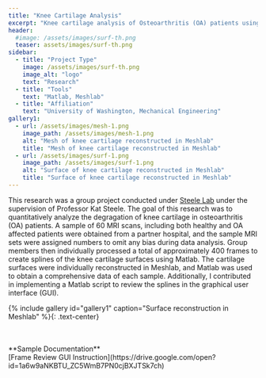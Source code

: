 ```yaml
---
title: "Knee Cartilage Analysis"
excerpt: "Knee cartilage analysis of Osteoarthritis (OA) patients using scans obtained from MRI"
header:
  #image: /assets/images/surf-th.png
  teaser: assets/images/surf-th.png
sidebar:
  - title: "Project Type"
    image: /assets/images/surf-th.png
    image_alt: "logo"
    text: "Research"
  - title: "Tools"
    text: "Matlab, Meshlab"
  - title: "Affiliation"
    text: "University of Washington, Mechanical Engineering"
gallery1:
  - url: /assets/images/mesh-1.png
    image_path: /assets/images/mesh-1.png
    alt: "Mesh of knee cartilage reconstructed in Meshlab"
    title: "Mesh of knee cartilage reconstructed in Meshlab"
  - url: /assets/images/surf-1.png
    image_path: /assets/images/surf-1.png
    alt: "Surface of knee cartilage reconstructed in Meshlab"
    title: "Surface of knee cartilage reconstructed in Meshlab"
---
```

This research was a group project conducted under [Steele Lab](https://steelelab.me.uw.edu/) under the supervision of Professor Kat Steele.
The goal of this research was to quantitatively analyze the degragation of knee cartilage in osteoarthritis (OA) patients.
A sample of 60 MRI scans, including both healthy and OA affected patients were obtained from a partner hospital, and the sample MRI sets were assigned numbers to omit any bias during data analysis.
Group members then individually processed a total of approximately 400 frames to create splines of the knee cartilage surfaces using Matlab.
The cartilage surfaces were individually reconstructed in Meshlab, and Matlab was used to obtain a comprehensive data of each sample.
Additionally, I contributed in implementing a Matlab script to review the splines in the graphical user interface (GUI).

{% include gallery id="gallery1" caption="Surface reconstruction in Meshlab" %}{: .text-center}

<br/>
<br/>
**Sample Documentation**<br/>
[Frame Review GUI Instruction](https://drive.google.com/open?id=1a6w9aNKBTU_ZC5WmB7PN0cjBXJTSk7ch)
